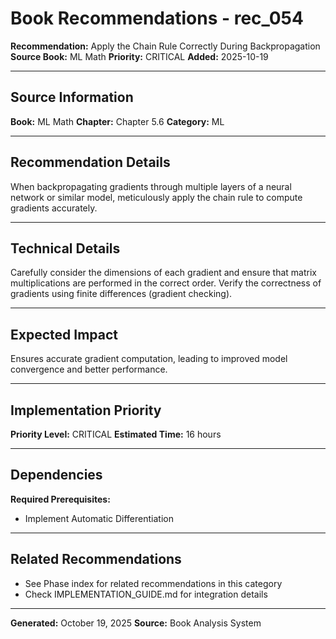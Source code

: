 # Book Recommendations - rec_054

**Recommendation:** Apply the Chain Rule Correctly During Backpropagation
**Source Book:** ML Math
**Priority:** CRITICAL
**Added:** 2025-10-19

---

## Source Information

**Book:** ML Math
**Chapter:** Chapter 5.6
**Category:** ML

---

## Recommendation Details

When backpropagating gradients through multiple layers of a neural network or similar model, meticulously apply the chain rule to compute gradients accurately.

---

## Technical Details

Carefully consider the dimensions of each gradient and ensure that matrix multiplications are performed in the correct order. Verify the correctness of gradients using finite differences (gradient checking).

---

## Expected Impact

Ensures accurate gradient computation, leading to improved model convergence and better performance.

---

## Implementation Priority

**Priority Level:** CRITICAL
**Estimated Time:** 16 hours

---

## Dependencies

**Required Prerequisites:**

- Implement Automatic Differentiation


---

## Related Recommendations

- See Phase index for related recommendations in this category
- Check IMPLEMENTATION_GUIDE.md for integration details

---

**Generated:** October 19, 2025
**Source:** Book Analysis System
